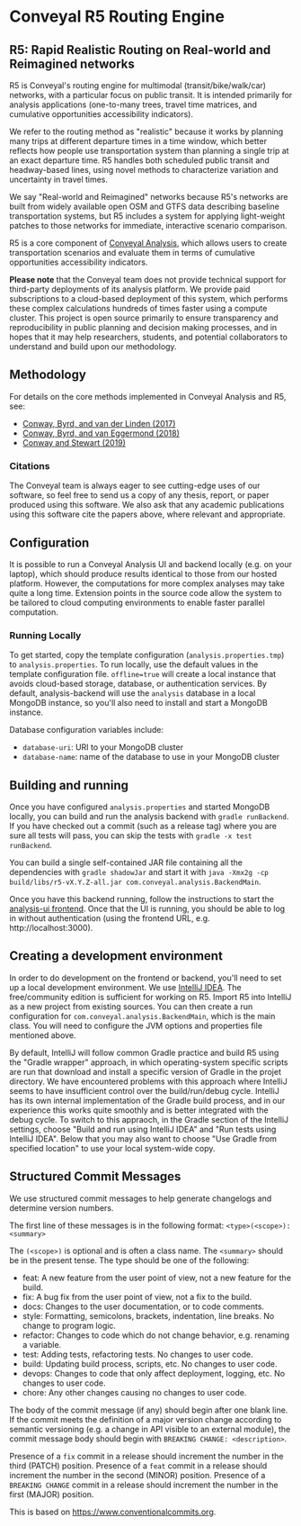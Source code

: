 # Conveyal R5 Routing Engine

## R5: Rapid Realistic Routing on Real-world and Reimagined networks

R5 is Conveyal's routing engine for multimodal (transit/bike/walk/car) networks, with a particular focus on public transit. It is intended primarily for analysis applications (one-to-many trees, travel time matrices, and cumulative opportunities accessibility indicators). 

We refer to the routing method as "realistic" because it works by planning many trips at different departure times in a time window, which better reflects how people use transportation system than planning a single trip at an exact departure time. R5 handles both scheduled public transit and headway-based lines, using novel methods to characterize variation and uncertainty in travel times.

We say "Real-world and Reimagined" networks because R5's networks are built from widely available open OSM and GTFS data describing baseline transportation systems, but R5 includes a system for applying light-weight patches to those networks for immediate, interactive scenario comparison.

R5 is a core component of [Conveyal Analysis](https://www.conveyal.com/analysis), which allows users to create transportation scenarios and evaluate them in terms of cumulative opportunities accessibility indicators. 

**Please note** that the Conveyal team does not provide technical support for third-party deployments of its analysis platform. We provide paid subscriptions to a cloud-based deployment of this system, which performs these complex calculations hundreds of times faster using a compute cluster. This project is open source primarily to ensure transparency and reproducibility in public planning and decision making processes, and in hopes that it may help researchers, students, and potential collaborators to understand and build upon our methodology.

## Methodology

For details on the core methods implemented in Conveyal Analysis and R5, see:

* [Conway, Byrd, and van der Linden (2017)](http://hdl.handle.net/2286/R.A.218654)
* [Conway, Byrd, and van Eggermond (2018)](https://www.jtlu.org/index.php/jtlu/article/view/1074)
* [Conway and Stewart (2019)](https://files.indicatrix.org/Conway-Stewart-2019-Charlie-Fare-Constraints.pdf)

### Citations

The Conveyal team is always eager to see cutting-edge uses of our software, so feel free to send us a copy of any thesis, report, or paper produced using this software. We also ask that any academic publications using this software cite the papers above, where relevant and appropriate.

## Configuration

It is possible to run a Conveyal Analysis UI and backend locally (e.g. on your laptop), which should produce results identical to those from our hosted platform. However, the computations for more complex analyses may take quite a long time. Extension points in the source code allow the system to be tailored to cloud computing environments to enable faster parallel computation.

### Running Locally

To get started, copy the template configuration (`analysis.properties.tmp`) to `analysis.properties`.
To run locally, use the default values in the template configuration file. `offline=true` will create a local instance that avoids cloud-based storage, database, or authentication services.
By default, analysis-backend will use the `analysis` database in a local MongoDB instance, so you'll also need to install and start a MongoDB instance.

Database configuration variables include:

- `database-uri`: URI to your MongoDB cluster
- `database-name`: name of the database to use in your MongoDB cluster

## Building and running

Once you have configured `analysis.properties` and started MongoDB locally, you can build and run the analysis backend with `gradle runBackend`. If you have checked out a commit (such as a release tag) where you are sure all tests will pass, you can skip the tests with `gradle -x test runBackend`.

You can build a single self-contained JAR file containing all the dependencies with `gradle shadowJar` and start it with `java -Xmx2g -cp build/libs/r5-vX.Y.Z-all.jar com.conveyal.analysis.BackendMain`.

Once you have this backend running, follow the instructions to start the [analysis-ui frontend](https://github.com/conveyal/analysis-ui). Once that the UI is running, you should be able to log in without authentication (using the frontend URL, e.g. http://localhost:3000). 

## Creating a development environment

In order to do development on the frontend or backend, you'll need to set up a local development environment. We use [IntelliJ IDEA](https://www.jetbrains.com/idea/). The free/community edition is sufficient for working on R5. Import R5 into IntelliJ as a new project from existing sources. You can then create a run configuration for `com.conveyal.analysis.BackendMain`, which is the main class. You will need to configure the JVM options and properties file mentioned above.

By default, IntelliJ will follow common Gradle practice and build R5 using the "Gradle wrapper" approach, in which operating-system specific scripts are run that download and install a specific version of Gradle in the projet directory. We have encountered problems with this approach where IntelliJ seems to have insufficient control over the build/run/debug cycle. IntelliJ has its own internal implementation of the Gradle build process, and in our experience this works quite smoothly and is better integrated with the debug cycle. To switch to this appraoch, in the Gradle section of the IntelliJ settings, choose "Build and run using IntelliJ IDEA" and "Run tests using IntelliJ IDEA". Below that you may also want to choose "Use Gradle from specified location" to use your local system-wide copy.

## Structured Commit Messages

We use structured commit messages to help generate changelogs and determine version numbers.

The first line of these messages is in the following format: `<type>(<scope>): <summary>` 

The `(<scope>)` is optional and is often a class name. The `<summary>` should be in the present tense. The type should be one of the following:

- feat: A new feature from the user point of view, not a new feature for the build.
- fix: A bug fix from the user point of view, not a fix to the build.
- docs: Changes to the user documentation, or to code comments.
- style: Formatting, semicolons, brackets, indentation, line breaks. No change to program logic.
- refactor: Changes to code which do not change behavior, e.g. renaming a variable.
- test: Adding tests, refactoring tests. No changes to user code.
- build: Updating build process, scripts, etc. No changes to user code.
- devops: Changes to code that only affect deployment, logging, etc. No changes to user code.
- chore: Any other changes causing no changes to user code.

The body of the commit message (if any) should begin after one blank line. If the commit meets the definition of a major version change according to semantic versioning (e.g. a change in API visible to an external module), the commit message body should begin with `BREAKING CHANGE: <description>`.

Presence of a `fix` commit in a release should increment the number in the third (PATCH) position.
Presence of a `feat` commit in a release should increment the number in the second (MINOR) position.
Presence of a `BREAKING CHANGE` commit in a release should increment the number in the first (MAJOR) position.

This is based on https://www.conventionalcommits.org.
